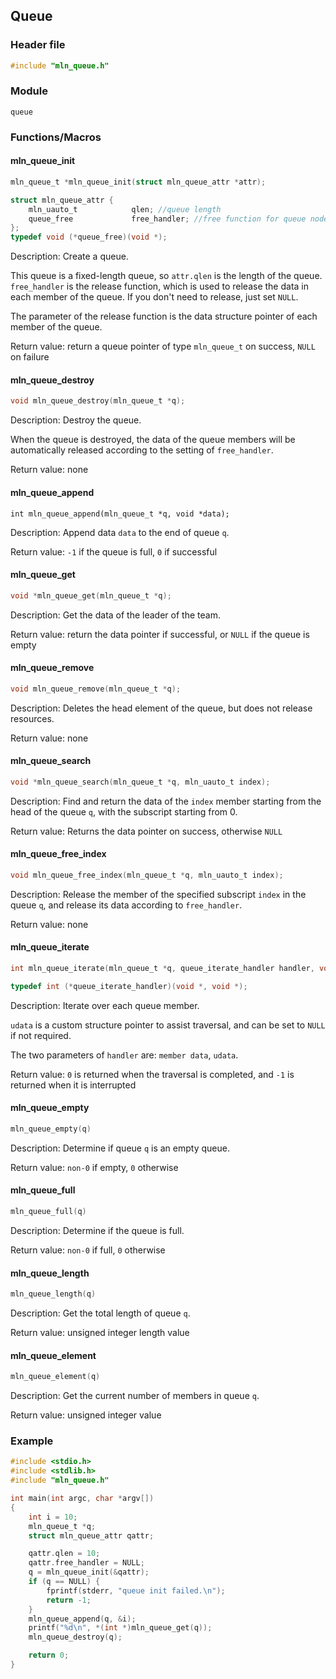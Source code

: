 ## Queue



### Header file

```c
#include "mln_queue.h"
```



### Module

`queue`



### Functions/Macros



#### mln_queue_init

```c
mln_queue_t *mln_queue_init(struct mln_queue_attr *attr);

struct mln_queue_attr {
    mln_uauto_t            qlen; //queue length
    queue_free             free_handler; //free function for queue node
};
typedef void (*queue_free)(void *);
```

Description: Create a queue.

This queue is a fixed-length queue, so `attr.qlen` is the length of the queue. `free_handler` is the release function, which is used to release the data in each member of the queue. If you don't need to release, just set `NULL`.

The parameter of the release function is the data structure pointer of each member of the queue.

Return value: return a queue pointer of type `mln_queue_t` on success, `NULL` on failure



#### mln_queue_destroy

```c
void mln_queue_destroy(mln_queue_t *q);
```

Description: Destroy the queue.

When the queue is destroyed, the data of the queue members will be automatically released according to the setting of `free_handler`.

Return value: none



#### mln_queue_append

```c]
int mln_queue_append(mln_queue_t *q, void *data);
```

Description: Append data `data` to the end of queue `q`.

Return value: `-1` if the queue is full, `0` if successful



#### mln_queue_get

```c
void *mln_queue_get(mln_queue_t *q);
```

Description: Get the data of the leader of the team.

Return value: return the data pointer if successful, or `NULL` if the queue is empty



#### mln_queue_remove

```c
void mln_queue_remove(mln_queue_t *q);
```

Description: Deletes the head element of the queue, but does not release resources.

Return value: none



#### mln_queue_search

```c
void *mln_queue_search(mln_queue_t *q, mln_uauto_t index);
```

Description: Find and return the data of the `index` member starting from the head of the queue `q`, with the subscript starting from 0.

Return value: Returns the data pointer on success, otherwise `NULL`



#### mln_queue_free_index

```c
void mln_queue_free_index(mln_queue_t *q, mln_uauto_t index);
```

Description: Release the member of the specified subscript `index` in the queue `q`, and release its data according to `free_handler`.

Return value: none



#### mln_queue_iterate

```c
int mln_queue_iterate(mln_queue_t *q, queue_iterate_handler handler, void *udata);

typedef int (*queue_iterate_handler)(void *, void *);
```

Description: Iterate over each queue member.

`udata` is a custom structure pointer to assist traversal, and can be set to `NULL` if not required.

The two parameters of `handler` are: `member data`, `udata`.

Return value: `0` is returned when the traversal is completed, and `-1` is returned when it is interrupted



#### mln_queue_empty

```c
mln_queue_empty(q)
```

Description: Determine if queue `q` is an empty queue.

Return value: `non-0` if empty, `0` otherwise



#### mln_queue_full

```c
mln_queue_full(q)
```

Description: Determine if the queue is full.

Return value: `non-0` if full, `0` otherwise



#### mln_queue_length

```c
mln_queue_length(q)
```

Description: Get the total length of queue `q`.

Return value: unsigned integer length value



#### mln_queue_element

```c
mln_queue_element(q)
```

Description: Get the current number of members in queue `q`.

Return value: unsigned integer value



### Example

```c
#include <stdio.h>
#include <stdlib.h>
#include "mln_queue.h"

int main(int argc, char *argv[])
{
    int i = 10;
    mln_queue_t *q;
    struct mln_queue_attr qattr;

    qattr.qlen = 10;
    qattr.free_handler = NULL;
    q = mln_queue_init(&qattr);
    if (q == NULL) {
        fprintf(stderr, "queue init failed.\n");
        return -1;
    }
    mln_queue_append(q, &i);
    printf("%d\n", *(int *)mln_queue_get(q));
    mln_queue_destroy(q);

    return 0;
}
```

